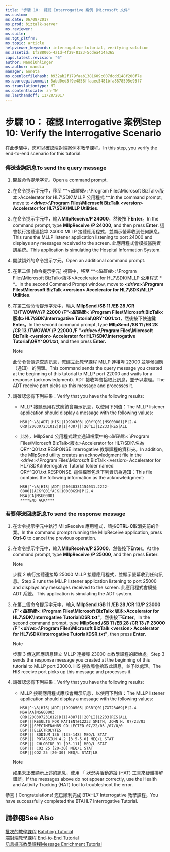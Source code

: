 ```yaml
---
title: "步驟 10： 確認 Interrogative 案例 |Microsoft 文件"
ms.custom: 
ms.date: 06/08/2017
ms.prod: biztalk-server
ms.reviewer: 
ms.suite: 
ms.tgt_pltfrm: 
ms.topic: article
helpviewer_keywords: interrogative tutorial, verifying solution
ms.assetid: 1f28800b-4a1d-4f29-8123-5cdea4b4a365
caps.latest.revision: "6"
author: MandiOhlinger
ms.author: mandia
manager: anneta
ms.openlocfilehash: b932ab2f179faab1381609c007dcdd148f200f7e
ms.sourcegitcommit: 5abd0ed3f9e4858ffaaec5481bfa8878595e95f7
ms.translationtype: MT
ms.contentlocale: zh-TW
ms.lasthandoff: 11/28/2017
---
```

# <a name="step-10-verify-the-interrogative-scenario"></a><span data-ttu-id="511c8-102">步驟 10： 確認 Interrogative 案例</span><span class="sxs-lookup"><span data-stu-id="511c8-102">Step 10: Verify the Interrogative Scenario</span></span>
<span data-ttu-id="511c8-103">在此步驟中，您可以確認端對端案例本教學課程。</span><span class="sxs-lookup"><span data-stu-id="511c8-103">In this step, you verify the end-to-end scenario for this tutorial.</span></span>  
  
### <a name="to-send-the-query-message"></a><span data-ttu-id="511c8-104">傳送查詢訊息</span><span class="sxs-lookup"><span data-stu-id="511c8-104">To send the query message</span></span>  
  
1.  <span data-ttu-id="511c8-105">開啟命令提示字元。</span><span class="sxs-lookup"><span data-stu-id="511c8-105">Open a command prompt.</span></span>  
  
2.  <span data-ttu-id="511c8-106">在命令提示字元中，移至  **\<*磁碟機*\>: \Program Files\Microsoft BizTalk\<版本\>Accelerator for HL7\SDK\MLLP 公用程式 **.</span><span class="sxs-lookup"><span data-stu-id="511c8-106">In the command prompt, move to **\<*drive*\>:\Program Files\Microsoft BizTalk \<version\> Accelerator for HL7\SDK\MLLP Utilities**.</span></span>  
  
3.  <span data-ttu-id="511c8-107">在命令提示字元中，輸入**MllpReceive/P 24000**，然後按下**Enter**。</span><span class="sxs-lookup"><span data-stu-id="511c8-107">In the command prompt, type **MllpReceive /P 24000**, and then press **Enter**.</span></span> <span data-ttu-id="511c8-108">這會執行接聽連接埠 24000 MLLP 接聽應用程式，並顯示螢幕收到任何訊息。</span><span class="sxs-lookup"><span data-stu-id="511c8-108">This runs the MLLP listener application listening to port 24000 and displays any messages received to the screen.</span></span> <span data-ttu-id="511c8-109">此應用程式會模擬醫院資訊系統。</span><span class="sxs-lookup"><span data-stu-id="511c8-109">This application is simulating the Hospital Information System.</span></span>  
  
4.  <span data-ttu-id="511c8-110">開啟額外的命令提示字元。</span><span class="sxs-lookup"><span data-stu-id="511c8-110">Open an additional command prompt.</span></span>  
  
5.  <span data-ttu-id="511c8-111">在第二個 [命令提示字元] 視窗中，移至  **\<*磁碟機*\>: \Program Files\Microsoft BizTalk\<版本\>Accelerator for HL7\SDK\MLLP 公用程式 * *。</span><span class="sxs-lookup"><span data-stu-id="511c8-111">In the second Command Prompt window, move to **\<*drive*\>:\Program Files\Microsoft BizTalk \<version\> Accelerator for HL7\SDK\MLLP Utilities**.</span></span>  
  
6.  <span data-ttu-id="511c8-112">在第二個命令提示字元中，輸入 **MllpSend /SB 11 /EB 28 /CR 13/TWOWAY/P 22000 /F"\<*磁碟機*\>: \Program Files\Microsoft BizTalk\<版本\>HL7\SDK\Interrogative Tutorial\QRY^Q01.txt**，然後按下快速鍵**Enter。**</span><span class="sxs-lookup"><span data-stu-id="511c8-112">In the second command prompt, type **MllpSend /SB 11 /EB 28 /CR 13 /TWOWAY /P 22000 /F "\<*drive*\>:\Program Files\Microsoft BizTalk \<version\> Accelerator for HL7\SDK\Interrogative Tutorial\QRY^Q01.txt**, and then press **Enter.**</span></span>  
  
    > [!NOTE]
    >  <span data-ttu-id="511c8-113">此命令會傳送查詢訊息，您建立此教學課程 MLLP 連接埠 22000 並等候回應 （通知） 的開頭。</span><span class="sxs-lookup"><span data-stu-id="511c8-113">This command sends the query message you created at the beginning of this tutorial to MLLP port 22000 and waits for a response (acknowledgment).</span></span> <span data-ttu-id="511c8-114">ADT 接收埠會拾取此訊息，並予以處理。</span><span class="sxs-lookup"><span data-stu-id="511c8-114">The ADT receive port picks up this message and processes it.</span></span>  
  
7.  <span data-ttu-id="511c8-115">請確認您有下列結果：</span><span class="sxs-lookup"><span data-stu-id="511c8-115">Verify that you have the following results:</span></span>  
  
    -   <span data-ttu-id="511c8-116">MLLP 接聽應用程式應該會顯示訊息，以使用下列值：</span><span class="sxs-lookup"><span data-stu-id="511c8-116">The MLLP listener application should display a message with the following values:</span></span>  
  
        ```  
        MSH|^~\&|ADT||HIS||19990303||QRY^Q01|MSG00001|P|2.4  
        QRD|200307231012|D|I|4387|||20^LI|12233|RES|ALL  
        ```  
  
    -   <span data-ttu-id="511c8-117">此外，MllpSend 公用程式建立通知檔案中的\<*磁碟機*\>: \Program Files\Microsoft BizTalk\<版本\>Accelerator for HL7\SDK\名為 QRY^Q01.txt.RESPONSE interrogative 教學課程的資料夾。</span><span class="sxs-lookup"><span data-stu-id="511c8-117">In addition, the MllpSend utility creates an acknowledgment file in the \<*drive*\>:\Program Files\Microsoft BizTalk \<version\> Accelerator for HL7\SDK\Interrogative Tutorial folder named QRY^Q01.txt.RESPONSE.</span></span> <span data-ttu-id="511c8-118">這個檔案包含下列資訊為通知：</span><span class="sxs-lookup"><span data-stu-id="511c8-118">This file contains the following information as the acknowledgment:</span></span>  
  
        ```  
        MSH|^~\&|HIS||ADT||20040331154031.2222-0800||ACK^Q01^ACK|10000GSM|P|2.4  
        MSA|CA|MSG00001  
        ****END ACK****  
        ```  
  
### <a name="to-send-the-response-message"></a><span data-ttu-id="511c8-119">若要傳送回應訊息</span><span class="sxs-lookup"><span data-stu-id="511c8-119">To send the response message</span></span>  
  
1.  <span data-ttu-id="511c8-120">在命令提示字元中執行 MllpReceive 應用程式，請按**CTRL-C**取消先前的作業。</span><span class="sxs-lookup"><span data-stu-id="511c8-120">In the command prompt running the MllpReceive application, press **Ctrl-C** to cancel the previous operation.</span></span>  
  
2.  <span data-ttu-id="511c8-121">在命令提示字元中，輸入**MllpReceive/P 25000**，然後按下**Enter**。</span><span class="sxs-lookup"><span data-stu-id="511c8-121">At the command prompt, type **MllpReceive /P 25000**, and then press **Enter**.</span></span>  
  
    > [!NOTE]
    >  <span data-ttu-id="511c8-122">步驟 2 執行接聽連接埠 25000 MLLP 接聽應用程式，並顯示螢幕收到任何訊息。</span><span class="sxs-lookup"><span data-stu-id="511c8-122">Step 2 runs the MLLP listener application listening to port 25000 and displays any messages received to the screen.</span></span> <span data-ttu-id="511c8-123">此應用程式會模擬 ADT 系統。</span><span class="sxs-lookup"><span data-stu-id="511c8-123">This application is simulating the ADT system.</span></span>  
  
3.  <span data-ttu-id="511c8-124">在第二個命令提示字元中，輸入 **MllpSend /SB 11 /EB 28 /CR 13/P 23000 /F"\<*磁碟機*\>: \Program Files\Microsoft BizTalk\<版本\>Accelerator for HL7\SDK\Interrogative Tutorial\DSR.txt"**，然後按下**Enter**。</span><span class="sxs-lookup"><span data-stu-id="511c8-124">In the second command prompt, type **MllpSend /SB 11 /EB 28 /CR 13 /P 23000 /F "\<*drive*\>:\Program Files\Microsoft BizTalk \<version\> Accelerator for HL7\SDK\Interrogative Tutorial\DSR.txt"**, then press **Enter**.</span></span>  
  
    > [!NOTE]
    >  <span data-ttu-id="511c8-125">步驟 3 傳送回應訊息建立 MLLP 連接埠 23000 本教學課程的起始處。</span><span class="sxs-lookup"><span data-stu-id="511c8-125">Step 3 sends the response message you created at the beginning of this tutorial to MLLP port 23000.</span></span> <span data-ttu-id="511c8-126">HIS 接收埠會拾取此訊息，並予以處理。</span><span class="sxs-lookup"><span data-stu-id="511c8-126">The HIS receive port picks up this message and processes it.</span></span>  
  
4.  <span data-ttu-id="511c8-127">請確認您有下列結果：</span><span class="sxs-lookup"><span data-stu-id="511c8-127">Verify that you have the following results:</span></span>  
  
    -   <span data-ttu-id="511c8-128">MLLP 接聽應用程式應該會顯示訊息，以使用下列值：</span><span class="sxs-lookup"><span data-stu-id="511c8-128">The MLLP listener application should display a message with the following values:</span></span>  
  
        ```  
        MSH|^~\&|HIS||ADT||19990505||DSR^Q01|ZXT23469|P|2.4  
        MSA|AA|MSG00003  
        QRD|200307231012|D|I|4387|||20^LI|12233|RES|ALL  
        DSP|||RESULTS FOR PATIENT#12233 SMITH, JOHN H. 07/23/03  
        DSP|||SPECIMEN#H85 COLLECTED 07/22/03 /07/0/0  
        DSP|||ELECTROLYTES  
        DSP||| SODIUM 136 [135-148] MEQ/L STAT  
        DSP||| POTASSIUM 4.2 [3.5-5.0] MEQ/L STAT  
        DSP||| CHLORIDE 91 [95-111] MEQ/L STAT  
        DSP||| CO2 25 [20-30] MEQ/L STAT  
        DSP|||CO2 25 [20-30] MEQ/L STAT|LB  
        ```  
  
    > [!NOTE]
    >  <span data-ttu-id="511c8-129">如果未正確顯示上述的訊息，使用 「 狀況與活動追蹤 (HAT) 工具來疑難排解錯誤。</span><span class="sxs-lookup"><span data-stu-id="511c8-129">If the messages above do not appear correctly, use the Health and Activity Tracking (HAT) tool to troubleshoot the error.</span></span>  
  
 <span data-ttu-id="511c8-130">恭喜！</span><span class="sxs-lookup"><span data-stu-id="511c8-130">Congratulations!</span></span> <span data-ttu-id="511c8-131">您已順利完成 BTAHL7 Interrogative 教學課程。</span><span class="sxs-lookup"><span data-stu-id="511c8-131">You have successfully completed the BTAHL7 Interrogative Tutorial.</span></span>  
  
## <a name="see-also"></a><span data-ttu-id="511c8-132">請參閱</span><span class="sxs-lookup"><span data-stu-id="511c8-132">See Also</span></span>  
 <span data-ttu-id="511c8-133">[批次的教學課程](../../adapters-and-accelerators/accelerator-hl7/batching-tutorial.md) </span><span class="sxs-lookup"><span data-stu-id="511c8-133">[Batching Tutorial](../../adapters-and-accelerators/accelerator-hl7/batching-tutorial.md) </span></span>  
 <span data-ttu-id="511c8-134">[端對端教學課程](../../adapters-and-accelerators/accelerator-hl7/end-to-end-tutorial1.md) </span><span class="sxs-lookup"><span data-stu-id="511c8-134">[End-to-End Tutorial](../../adapters-and-accelerators/accelerator-hl7/end-to-end-tutorial1.md) </span></span>  
 [<span data-ttu-id="511c8-135">訊息擴充教學課程</span><span class="sxs-lookup"><span data-stu-id="511c8-135">Message Enrichment Tutorial</span></span>](../../adapters-and-accelerators/accelerator-hl7/message-enrichment-tutorial.md)